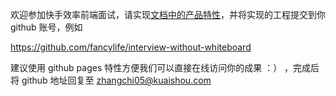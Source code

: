 欢迎参加快手效率前端面试，请实现[文档中的产品特性](https://www.kuaishou.com/)，并将实现的工程提交到你 github 账号，例如

https://github.com/fancylife/interview-without-whiteboard

建议使用 github pages 特性方便我们可以直接在线访问你的成果 ：） ，完成后将 github 地址回复至 zhangchi05@kuaishou.com
